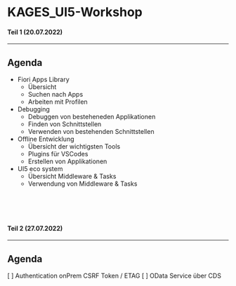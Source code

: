 # KAGES_UI5-Workshop
#### Teil 1 (20.07.2022)  
*** 

## Agenda

 * Fiori Apps Library
    * Übersicht
    * Suchen nach Apps
    * Arbeiten mit Profilen
 * Debugging
    * Debuggen von besteheneden Applikationen
    * Finden von Schnittstellen
    * Verwenden von bestehenden Schnittstellen
 * Offline Entwicklung
    * Übersicht der wichtigsten Tools
    * Plugins für VSCodes
    * Erstellen von Applikationen
 * UI5 eco system
    * Übersicht Middleware & Tasks
    * Verwendung von Middleware & Tasks

<br>
<br>
<br>

#### Teil 2 (27.07.2022)  
*** 

## Agenda

 [ ] Authentication onPrem CSRF Token / ETAG
 [ ] OData Service über CDS